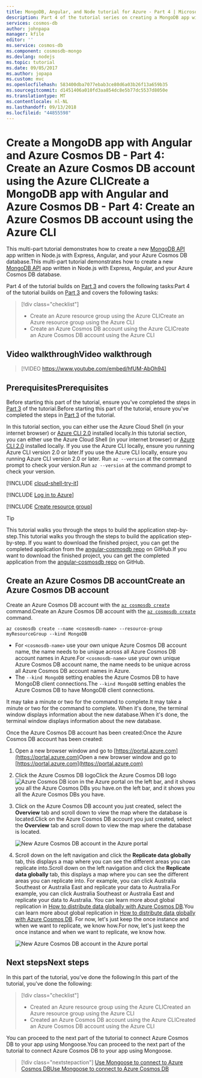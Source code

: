```yaml
---
title: MongoDB, Angular, and Node tutorial for Azure - Part 4 | Microsoft Docs
description: Part 4 of the tutorial series on creating a MongoDB app with Angular and Node on Azure Cosmos DB using the exact same APIs you use for MongoDB
services: cosmos-db
author: johnpapa
manager: kfile
editor: ''
ms.service: cosmos-db
ms.component: cosmosdb-mongo
ms.devlang: nodejs
ms.topic: tutorial
ms.date: 09/05/2017
ms.author: jopapa
ms.custom: mvc
ms.openlocfilehash: 583400dba7077ebab3ce80d6a03b26f13a659b35
ms.sourcegitcommit: d1451406a010fd3aa854dc8e5b77dc5537d8050e
ms.translationtype: MT
ms.contentlocale: nl-NL
ms.lasthandoff: 09/13/2018
ms.locfileid: "44855598"
---
```

# <a name="create-a-mongodb-app-with-angular-and-azure-cosmos-db---part-4-create-an-azure-cosmos-db-account-using-the-azure-cli"></a><span data-ttu-id="a8c24-103">Create a MongoDB app with Angular and Azure Cosmos DB - Part 4: Create an Azure Cosmos DB account using the Azure CLI</span><span class="sxs-lookup"><span data-stu-id="a8c24-103">Create a MongoDB app with Angular and Azure Cosmos DB - Part 4: Create an Azure Cosmos DB account using the Azure CLI</span></span>

<span data-ttu-id="a8c24-104">This multi-part tutorial demonstrates how to create a new [MongoDB API](mongodb-introduction.md) app written in Node.js with Express, Angular, and your Azure Cosmos DB database.</span><span class="sxs-lookup"><span data-stu-id="a8c24-104">This multi-part tutorial demonstrates how to create a new [MongoDB API](mongodb-introduction.md) app written in Node.js with Express, Angular, and your Azure Cosmos DB database.</span></span>

<span data-ttu-id="a8c24-105">Part 4 of the tutorial builds on [Part 3](tutorial-develop-mongodb-nodejs-part3.md) and covers the following tasks:</span><span class="sxs-lookup"><span data-stu-id="a8c24-105">Part 4 of the tutorial builds on [Part 3](tutorial-develop-mongodb-nodejs-part3.md) and covers the following tasks:</span></span>

> [!div class="checklist"]
> * <span data-ttu-id="a8c24-106">Create an Azure resource group using the Azure CLI</span><span class="sxs-lookup"><span data-stu-id="a8c24-106">Create an Azure resource group using the Azure CLI</span></span>
> * <span data-ttu-id="a8c24-107">Create an Azure Cosmos DB account using the Azure CLI</span><span class="sxs-lookup"><span data-stu-id="a8c24-107">Create an Azure Cosmos DB account using the Azure CLI</span></span>

## <a name="video-walkthrough"></a><span data-ttu-id="a8c24-108">Video walkthrough</span><span class="sxs-lookup"><span data-stu-id="a8c24-108">Video walkthrough</span></span>

> [!VIDEO https://www.youtube.com/embed/hfUM-AbOh94]

## <a name="prerequisites"></a><span data-ttu-id="a8c24-109">Prerequisites</span><span class="sxs-lookup"><span data-stu-id="a8c24-109">Prerequisites</span></span>

<span data-ttu-id="a8c24-110">Before starting this part of the tutorial, ensure you've completed the steps in [Part 3](tutorial-develop-mongodb-nodejs-part3.md) of the tutorial.</span><span class="sxs-lookup"><span data-stu-id="a8c24-110">Before starting this part of the tutorial, ensure you've completed the steps in [Part 3](tutorial-develop-mongodb-nodejs-part3.md) of the tutorial.</span></span> 

<span data-ttu-id="a8c24-111">In this tutorial section, you can either use the Azure Cloud Shell (in your internet browser) or [Azure CLI 2.0](https://docs.microsoft.com/cli/azure/install-azure-cli) installed locally.</span><span class="sxs-lookup"><span data-stu-id="a8c24-111">In this tutorial section, you can either use the Azure Cloud Shell (in your internet browser) or [Azure CLI 2.0](https://docs.microsoft.com/cli/azure/install-azure-cli) installed locally.</span></span> <span data-ttu-id="a8c24-112">If you use the Azure CLI locally, ensure you running Azure CLI version 2.0 or later.</span><span class="sxs-lookup"><span data-stu-id="a8c24-112">If you use the Azure CLI locally, ensure you running Azure CLI version 2.0 or later.</span></span> <span data-ttu-id="a8c24-113">Run `az --version` at the command prompt to check your version.</span><span class="sxs-lookup"><span data-stu-id="a8c24-113">Run `az --version` at the command prompt to check your version.</span></span> 

[!INCLUDE [cloud-shell-try-it](../../includes/cloud-shell-try-it.md)]

[!INCLUDE [Log in to Azure](../../includes/login-to-azure.md)]

[!INCLUDE [Create resource group](../../includes/app-service-web-create-resource-group.md)]

> [!TIP]
> <span data-ttu-id="a8c24-114">This tutorial walks you through the steps to build the application step-by-step.</span><span class="sxs-lookup"><span data-stu-id="a8c24-114">This tutorial walks you through the steps to build the application step-by-step.</span></span> <span data-ttu-id="a8c24-115">If you want to download the finished project, you can get the completed application from the [angular-cosmosdb repo](https://github.com/Azure-Samples/angular-cosmosdb) on GitHub.</span><span class="sxs-lookup"><span data-stu-id="a8c24-115">If you want to download the finished project, you can get the completed application from the [angular-cosmosdb repo](https://github.com/Azure-Samples/angular-cosmosdb) on GitHub.</span></span>

## <a name="create-an-azure-cosmos-db-account"></a><span data-ttu-id="a8c24-116">Create an Azure Cosmos DB account</span><span class="sxs-lookup"><span data-stu-id="a8c24-116">Create an Azure Cosmos DB account</span></span>

<span data-ttu-id="a8c24-117">Create an Azure Cosmos DB account with the [`az cosmosdb create`](/cli/azure/cosmosdb#az-cosmosdb-create) command.</span><span class="sxs-lookup"><span data-stu-id="a8c24-117">Create an Azure Cosmos DB account with the [`az cosmosdb create`](/cli/azure/cosmosdb#az-cosmosdb-create) command.</span></span>

```azurecli-interactive
az cosmosdb create --name <cosmosdb-name> --resource-group myResourceGroup --kind MongoDB
```

* <span data-ttu-id="a8c24-118">For `<cosmosdb-name>` use your own unique Azure Cosmos DB account name, the name needs to be unique across all Azure Cosmos DB account names in Azure.</span><span class="sxs-lookup"><span data-stu-id="a8c24-118">For `<cosmosdb-name>` use your own unique Azure Cosmos DB account name, the name needs to be unique across all Azure Cosmos DB account names in Azure.</span></span>
* <span data-ttu-id="a8c24-119">The `--kind MongoDB` setting enables the Azure Cosmos DB to have MongoDB client connections.</span><span class="sxs-lookup"><span data-stu-id="a8c24-119">The `--kind MongoDB` setting enables the Azure Cosmos DB to have MongoDB client connections.</span></span>

<span data-ttu-id="a8c24-120">It may take a minute or two for the command to complete.</span><span class="sxs-lookup"><span data-stu-id="a8c24-120">It may take a minute or two for the command to complete.</span></span> <span data-ttu-id="a8c24-121">When it's done, the terminal window displays information about the new database.</span><span class="sxs-lookup"><span data-stu-id="a8c24-121">When it's done, the terminal window displays information about the new database.</span></span> 

<span data-ttu-id="a8c24-122">Once the Azure Cosmos DB account has been created:</span><span class="sxs-lookup"><span data-stu-id="a8c24-122">Once the Azure Cosmos DB account has been created:</span></span>
1. <span data-ttu-id="a8c24-123">Open a new browser window and go to [https://portal.azure.com](https://portal.azure.com)</span><span class="sxs-lookup"><span data-stu-id="a8c24-123">Open a new browser window and go to [https://portal.azure.com](https://portal.azure.com)</span></span>
1. <span data-ttu-id="a8c24-124">Click the Azure Cosmos DB logo</span><span class="sxs-lookup"><span data-stu-id="a8c24-124">Click the Azure Cosmos DB logo</span></span> ![Azure Cosmos DB icon in the Azure portal](./media/tutorial-develop-mongodb-nodejs-part4/azure-cosmos-db-icon.png) <span data-ttu-id="a8c24-126">on the left bar, and it shows you all the Azure Cosmos DBs you have.</span><span class="sxs-lookup"><span data-stu-id="a8c24-126">on the left bar, and it shows you all the Azure Cosmos DBs you have.</span></span>
1. <span data-ttu-id="a8c24-127">Click on the Azure Cosmos DB account you just created, select the **Overview** tab and scroll down to view the map where the database is located.</span><span class="sxs-lookup"><span data-stu-id="a8c24-127">Click on the Azure Cosmos DB account you just created, select the **Overview** tab and scroll down to view the map where the database is located.</span></span> 

    ![New Azure Cosmos DB account in the Azure portal](./media/tutorial-develop-mongodb-nodejs-part4/azure-cosmos-db-angular-portal.png)

4. <span data-ttu-id="a8c24-129">Scroll down on the left navigation and click the **Replicate data globally** tab, this displays a map where you can see the different areas you can replicate into.</span><span class="sxs-lookup"><span data-stu-id="a8c24-129">Scroll down on the left navigation and click the **Replicate data globally** tab, this displays a map where you can see the different areas you can replicate into.</span></span> <span data-ttu-id="a8c24-130">For example, you can click Australia Southeast or Australia East and replicate your data to Australia.</span><span class="sxs-lookup"><span data-stu-id="a8c24-130">For example, you can click Australia Southeast or Australia East and replicate your data to Australia.</span></span> <span data-ttu-id="a8c24-131">You can learn more about global replication in [How to distribute data globally with Azure Cosmos DB](distribute-data-globally.md).</span><span class="sxs-lookup"><span data-stu-id="a8c24-131">You can learn more about global replication in [How to distribute data globally with Azure Cosmos DB](distribute-data-globally.md).</span></span> <span data-ttu-id="a8c24-132">For now, let's just keep the once instance and when we want to replicate, we know how.</span><span class="sxs-lookup"><span data-stu-id="a8c24-132">For now, let's just keep the once instance and when we want to replicate, we know how.</span></span>

    ![New Azure Cosmos DB account in the Azure portal](./media/tutorial-develop-mongodb-nodejs-part4/azure-cosmos-db-replicate-portal.png)

## <a name="next-steps"></a><span data-ttu-id="a8c24-134">Next steps</span><span class="sxs-lookup"><span data-stu-id="a8c24-134">Next steps</span></span>

<span data-ttu-id="a8c24-135">In this part of the tutorial, you've done the following:</span><span class="sxs-lookup"><span data-stu-id="a8c24-135">In this part of the tutorial, you've done the following:</span></span>

> [!div class="checklist"]
> * <span data-ttu-id="a8c24-136">Created an Azure resource group using the Azure CLI</span><span class="sxs-lookup"><span data-stu-id="a8c24-136">Created an Azure resource group using the Azure CLI</span></span>
> * <span data-ttu-id="a8c24-137">Created an Azure Cosmos DB account using the Azure CLI</span><span class="sxs-lookup"><span data-stu-id="a8c24-137">Created an Azure Cosmos DB account using the Azure CLI</span></span>

<span data-ttu-id="a8c24-138">You can proceed to the next part of the tutorial to connect Azure Cosmos DB to your app using Mongoose.</span><span class="sxs-lookup"><span data-stu-id="a8c24-138">You can proceed to the next part of the tutorial to connect Azure Cosmos DB to your app using Mongoose.</span></span>

> [!div class="nextstepaction"]
> [<span data-ttu-id="a8c24-139">Use Mongoose to connect to Azure Cosmos DB</span><span class="sxs-lookup"><span data-stu-id="a8c24-139">Use Mongoose to connect to Azure Cosmos DB</span></span>](tutorial-develop-mongodb-nodejs-part5.md)
